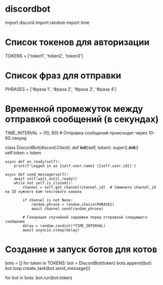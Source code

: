 # discordbot

import discord
import random
import time

# Список токенов для авторизации
TOKENS = ['token1', 'token2', 'token3']
# Список фраз для отправки
PHRASES = ['Фраза 1', 'Фраза 2', 'Фраза 3', 'Фраза 4']
# Временной промежуток между отправкой сообщений (в секундах)
TIME_INTERVAL = (10, 60)  # Отправка сообщений происходит через 10-60 секунд

class DiscordBot(discord.Client):
    def __init__(self, token):
        super().__init__()
        self.token = token

    async def on_ready(self):
        print(f'Logged in as {self.user.name} ({self.user.id})')

    async def send_message(self):
        await self.wait_until_ready()
        while not self.is_closed():
            channel = self.get_channel(channel_id)  # Замените channel_id на ID нужного вам текстового канала

            if channel is not None:
                random_phrase = random.choice(PHRASES)
                await channel.send(random_phrase)

            # Генерация случайной задержки перед отправкой следующего сообщения
            delay = random.randint(*TIME_INTERVAL)
            await asyncio.sleep(delay)
    

# Создание и запуск ботов для котов
bots = []
for token in TOKENS:
    bot = DiscordBot(token)
    bots.append(bot)
    bot.loop.create_task(bot.send_message())

for bot in bots:
    bot.run(bot.token)
